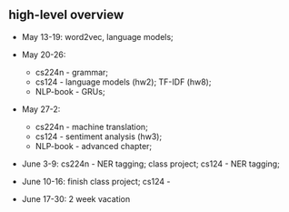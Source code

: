 ## high-level overview
- May 13-19: word2vec, language models;

- May 20-26:
  - cs224n - grammar;
  - cs124 - language models (hw2); TF-IDF (hw8);
  - NLP-book - GRUs;

- May 27-2:
  - cs224n - machine translation;
  - cs124 - sentiment analysis (hw3); 
  - NLP-book - advanced chapter;


- June 3-9: cs224n - NER tagging; class project; cs124 - NER tagging;
- June 10-16: finish class project; cs124 -
- June 17-30: 2 week vacation
